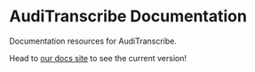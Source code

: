 # AudiTranscribe Documentation
Documentation resources for AudiTranscribe.

Head to [our docs site](https://docs.auditranscribe.app/) to see the current version!